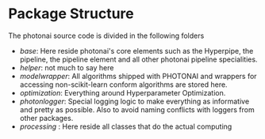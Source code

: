 # Package Structure
The photonai source code is divided in the following folders

* _base_:
  Here reside photonai's core elements such as the Hyperpipe, the pipeline, the pipeline element and all other photonai pipeline specialities.
* _helper_: not much to say here
* _modelwrapper_:
  All algorithms shipped with PHOTONAI and wrappers for accessing non-scikit-learn conform algorithms are stored here. 
* _optimization_:
  Everything around Hyperparameter Optimization.
* _photonlogger_:
  Special logging logic to make everything as informative and pretty as possible. Also to avoid naming conflicts with
  loggers from other packages.
* _processing_ :  Here reside all classes that do the actual computing
    


